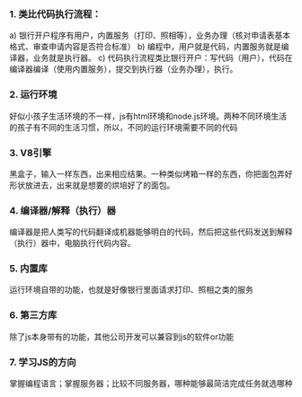 ### 1.	类比代码执行流程：
a)	银行开户程序有用户，内置服务（打印、照相等），业务办理（核对申请表基本格式、审查申请内容是否符合标准）
b)	编程中，用户就是代码，内置服务就是编译器，业务就是执行器。
c)	代码执行流程类比银行开户：写代码（用户），代码在编译器编译（使用内置服务），提交到执行器（业务办理），执行。
### 2. 运行环境
好似小孩子生活环境的不一样，js有html环境和node.js环境。两种不同环境生活的孩子有不同的生活习惯，所以，不同的运行环境需要不同的代码
### 3. V8引擎
黑盒子，输入一样东西，出来相应结果。一种类似烤箱一样的东西，你把面包弄好形状放进去，出来就是想要的烘培好了的面包。
### 4. 编译器/解释（执行）器 
编译器是把人类写的代码翻译成机器能够明白的代码，然后把这些代码发送到解释（执行）器中，电脑执行代码内容。
### 5. 内置库
运行环境自带的功能，也就是好像银行里面请求打印、照相之类的服务
### 6. 第三方库
除了js本身带有的功能，其他公司开发可以兼容到js的软件or功能
### 7. 学习JS的方向
掌握编程语言；掌握服务器；比较不同服务器，哪种能够最简洁完成任务就选哪种
